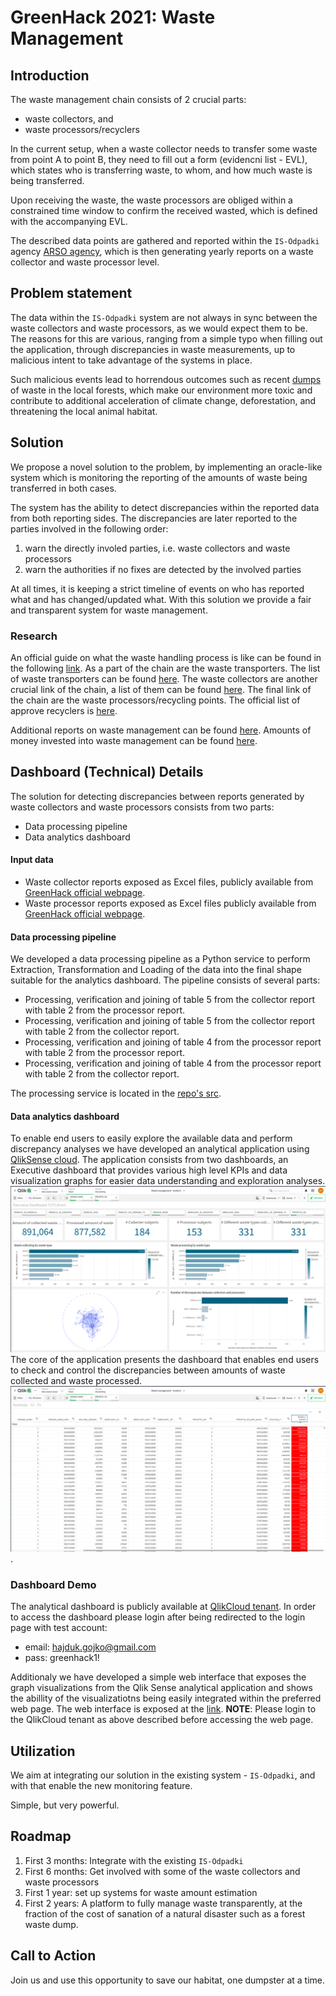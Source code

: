 # GreenHack 2021: Waste Management 

## Introduction

The waste management chain consists of 2 crucial parts:
- waste collectors, and
- waste processors/recyclers

In the current setup, when a waste collector needs to transfer some waste from point A to point B, 
they need to fill out a form (evidencni list - EVL), which states who is transferring waste, to whom,
and how much waste is being transferred. 

Upon receiving the waste, the waste processors are obliged within a constrained time window to confirm
the received wasted, which is defined with the accompanying EVL.

The described data points are gathered and reported within the `IS-Odpadki` agency [ARSO agency](https://www.arso.gov.si/), 
which is then generating yearly reports on a waste collector and waste processor level. 

## Problem statement

The data within the `IS-Odpadki` system are not always in sync between the waste collectors
and waste processors, as we would expect them to be. The reasons for this are various, 
ranging from a simple typo when filling out the application, through discrepancies in waste measurements, 
up to malicious intent to take advantage of the systems in place.

Such malicious events lead to horrendous outcomes such as recent [dumps](https://www.delo.si/novice/okolje/nezakonito-so-odlozili-vec-kot-500-tisoc-kilogramov-odpadnega-blata/) of waste in the local forests,
which make our environment more toxic and contribute to additional acceleration of climate change, deforestation, and threatening the local animal habitat.


## Solution 

We propose a novel solution to the problem, by implementing an oracle-like system
which is monitoring the reporting of the amounts of waste being transferred in both cases.

The system has the ability to detect discrepancies within the reported data from both reporting sides.
The discrepancies are later reported to the parties involved in the following order:
1. warn the directly involed parties, i.e. waste collectors and waste processors
2. warn the authorities if no fixes are detected by the involved parties

At all times, it is keeping a strict timeline of events on who has reported what and has changed/updated what.
With this solution we provide a fair and transparent system for waste management.   

### Research 

An official guide on what the waste handling process is like can be found in the following [link](https://www.gov.si/teme/ravnanje-z-odpadki/#e62944).
As a part of the chain are the waste transporters. The list of waste transporters can be found [here](https://www.gov.si/assets/ministrstva/MOP/Dokumenti/Odpadki/Podatki/Prevozniki-odpadkov.pdf).
The waste collectors are another crucial link of the chain, a list of them can be found [here](https://www.gov.si/assets/ministrstva/MOP/Dokumenti/Odpadki/Podatki/Zbiralci-Odpadkov.pdf).
The final link of the chain are the waste processors/recycling points. The official list of approve recyclers is [here](https://www.gov.si/assets/ministrstva/MOP/Dokumenti/Odpadki/Podatki/Predelovalci-odpadkov.pdf).

Additional reports on waste management can be found [here](https://www.gov.si/assets/ministrstva/MOP/Javne-objave/Javne-obravnave/OP-odpadki/op_odpadki.pdf).
Amounts of money invested into waste management can be found [here](https://pxweb.stat.si/SiStatData/pxweb/sl/Data/-/2711809S.px/table/tableViewLayout2/).



## Dashboard (Technical) Details
The solution for detecting discrepancies between reports
generated by waste collectors and waste processors consists from two parts:
- Data processing pipeline
- Data analytics dashboard

#### Input data
- Waste collector reports exposed as Excel files, publicly available from [GreenHack official webpage](https://hackathon-tp-lj.squarespace.com/vec-o-izzivih#izziv_okolje).
- Waste processor reports exposed as Excel files  publicly available from [GreenHack official webpage](https://hackathon-tp-lj.squarespace.com/vec-o-izzivih#izziv_okolje).

#### Data processing pipeline
We developed a data processing pipeline as a Python service to perform Extraction, Transformation and Loading of the 
data into the final shape suitable for the analytics dashboard. The pipeline consists of several parts:
* Processing, verification and joining of table 5 from the collector report with table 2 from the processor report.
* Processing, verification and joining of table 5 from the collector report with table 2 from the collector report.
* Processing, verification and joining of table 4 from the processor report with table 2 from the processor report.
* Processing, verification and joining of table 4 from the processor report with table 2 from the collector report.

The processing service is located in the [repo's src](src/main.py).

#### Data analytics dashboard
To enable end users to easily explore the available data and perform discrepancy analyses we have developed an analytical application
using [QlikSense cloud](https://www.qlik.com/us/products/qlik-sense).
The application consists from two dashboards, an Executive dashboard that provides various high level KPIs and data visualization graphs for easier data understanding and exploration analyses.
![Alt text](data/imgs/executive_dashboard.png)
The core of the application presents the dashboard that enables end users to check and control the discrepancies between amounts of waste collected and waste processed.
![Alt text](data/imgs/discrepancy_control.png).

### Dashboard Demo
The analytical dashboard is publicly available at [QlikCloud tenant](https://y7re4jx3xts55u7.eu.qlikcloud.com/sense/app/85c95617-ef92-4767-8cb6-77120731060e/sheet/41807790-4e71-4a60-ab98-c08467a10fdd/state/analysis/hubUrl/%2Fexplore%2Fspaces%2Fall). 
In order to access the dashboard please login after being redirected to the login page with test account:
- email: hajduk.gojko@gmail.com
- pass: greenhack1!

Additionaly we have developed a simple web interface that exposes the graph visualizations from the Qlik Sense analytical application and shows
the abillity of the visualizatiotns being easily integrated within the preferred web page. The web interface is exposed at the [link](https://ghajduk3.github.io/greenhack2021/src/FrontEnd/table.html).
**NOTE**: Please login to the QlikCloud tenant as above described before accessing the web page.

## Utilization

We aim at integrating our solution in the existing system - `IS-Odpadki`,
and with that enable the new monitoring feature.

Simple, but very powerful.

## Roadmap

1. First 3 months: Integrate with the existing `IS-Odpadki`
2. First 6 months: Get involved with some of the waste collectors and waste processors
3. First 1 year: set up systems for waste amount estimation
4. First 2 years: A platform to fully manage waste transparently, at the fraction of the cost of sanation of a natural disaster such as a forest waste dump. 

## Call to Action

Join us and use this opportunity to save our habitat, one dumpster at a time.

